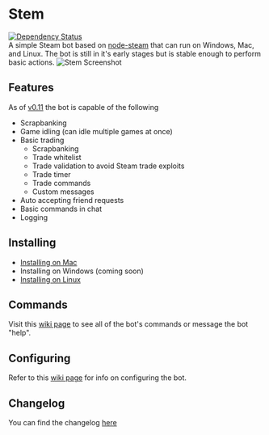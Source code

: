 Stem
====
[![Dependency Status](https://david-dm.org/Alvinlz/stem.png)](https://david-dm.org/Alvinlz/stem)   
A simple Steam bot based on [node-steam](https://github.com/seishun/node-steam) that can run on Windows, Mac, and Linux. The bot is still in it's early stages but is stable enough to perform basic actions.
![Stem Screenshot](https://alvinl.com/cache/stem-github.png)
## Features
As of [v0.11](https://github.com/Alvinlz/stem/releases/tag/v0.11) the bot is capable of the following
- Scrapbanking
- Game idling (can idle multiple games at once)
- Basic trading
  - Scrapbanking
  - Trade whitelist
  - Trade validation to avoid Steam trade exploits
  - Trade timer
  - Trade commands
  - Custom messages
- Auto accepting friend requests
- Basic commands in chat
- Logging

## Installing
- [Installing on Mac](https://github.com/Alvinlz/stem/wiki/Installing-on-Mac)
- Installing on Windows (coming soon)
- [Installing on Linux](https://github.com/Alvinlz/stem/wiki/Installing-on-Linux)

## Commands
Visit this [wiki page](https://github.com/Alvinlz/stem/wiki/Commands) to see all of the bot's commands or message the bot "help".

## Configuring
Refer to this [wiki page](https://github.com/Alvinlz/stem/wiki/Configuring-the-bot) for info on configuring the bot.

## Changelog
You can find the changelog [here](https://github.com/Alvinlz/stem/releases)
